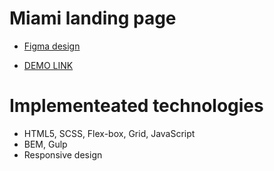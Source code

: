 # Miami landing page
- [Figma design](https://www.figma.com/file/nHz8bflIwJaWP3P99vKTH5/miami_home_new?node-id=16033%3A3)

- [DEMO LINK](https://Tsekhmister.github.io/Miami-landing)

# Implementeated technologies
- HTML5, SCSS, Flex-box, Grid, JavaScript
- BEM, Gulp
- Responsive design
